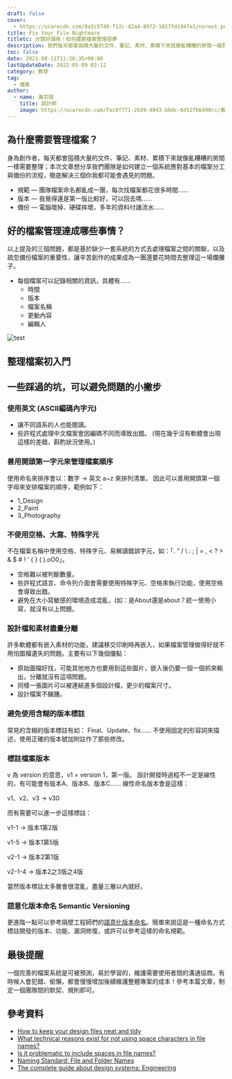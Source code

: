```yaml
---
draft: false
cover:
  - https://ucarecdn.com/8a2c5749-f12c-42a4-89f2-1027fd1947e1/noroot.png
title: Fix Your File Nightmare
titletc: 分類好頭疼！如何擺脫檔案整理惡夢
description: 我們每天都會囤積大量的文件、筆記、素材、累積下來就像亂糟糟的房間一樣需要整理，這裡是我們如何管理專案文件的方法……
toc: false
date: 2021-08-11T11:26:35+08:00
lastUpdateDate: 2022-05-09 03:12
category: 教學
tag:
  - 檔案
author:
  - name: 黃宗瑋
    title: 設計師
    image: https://ucarecdn.com/fac8f771-2639-4043-bbdc-6452fb6498cc/黃宗瑋-頭像.jpg
---
```

##  為什麼需要管理檔案？

身為創作者，每天都會囤積大量的文件、筆記、素材、累積下來就像亂糟糟的房間一樣需要整理；本次文章想分享我們團隊是如何建立一個系統應對基本的檔案分工與備份的流程，徹底解決三個你我都可能會遇見的問題。

* 規範 — 團隊檔案命名都亂成一團，每次找檔案都花很多時間……
* 版本 — 我覺得還是第一版比較好，可以回去嗎……
* 備份 — 電腦壞掉、硬碟摔壞，多年的資料付諸流水……

## 好的檔案管理達成哪些事情？

以上提及的三個問題，都是基於缺少一套系統的方式去處理檔案之間的關聯，以及疏忽備份檔案的重要性，讓辛苦創作的成果成為一團還要花時間去整理這一場爛攤子。


* 每個檔案可以記錄相關的資訊，具體有……
  * 時間
  * 版本
  * 檔案名稱
  * 更動內容
  * 編輯人

![test](https://ucarecdn.com/c839e29d-8db3-4eba-9a38-f53b19646db3/fileorganizenaming.jpg)


## 整理檔案初入門

## 一些踩過的坑，可以避免問題的小撇步

### 使用英文 (ASCII編碼內字元)

* 讓不同語系的人也能閱讀。
* 些許程式處理中文檔案會因編碼不同而導致出錯。
  (現在幾乎沒有軟體會出現這樣的差錯，斟酌狀況使用。)

### 善用開頭第一字元來管理檔案順序

使用命名來排序會以：數字 → 英文 a~z 來排列清單。
因此可以善用開頭第一個字母來安排檔案的順序，範例如下：

* 1_Design
* 2_Paint
* 3_Photography

### 不使用空格、大寫、特殊字元

不在檔案名稱中使用空格、特殊字元、易解讀錯誤字元，如：「. ” / \ : ; | = , < ? > & $ # ! ‘ { } ( ).oO0」。

* 空格難以被判斷數量。
* 些許程式語言、命令列介面會需要使用特殊字元、空格來執行功能，使用空格會導致出錯。
* 避免在大小寫敏感的環境造成混亂，(如：是About還是about？統一使用小寫，就沒有以上問題。

### 設計檔和素材盡量分離

許多軟體都有嵌入素材的功能，建議移交印刷時再嵌入，如果檔案管理做得好就不用怕圖檔遺失的問題。主要有以下幾個優點：

* 原始圖檔好找，可能其他地方也要用到這些圖片，嵌入後仍要一個一個抓來輸出，分離就沒有這項問題。
* 同樣一張圖片可以被連結進多個設計檔，更少的檔案尺寸。
* 設計檔案不臃腫。

### 避免使用含糊的版本標註

常見的含糊的版本標註有如：
Final、Update、fix…… 不使用固定的形容詞來描述，使用正確的版本號加附註作了那些修改。

### 標註檔案版本

v 為 version 的意思，v1 = version 1，第一版。
設計開發時過程不一定是線性的，有可能會有版本A、版本B、版本C……
線性命名版本會是這樣：

v1、v2、v3 → v30

而有需要可以進一步這樣標註：

v1-1 → 版本1第2版

v1-5 → 版本1第5版

v2-1 → 版本2第1版

v2-1-4 → 版本2之3版之4版

當然版本標註太多層會很混亂，盡量三層以內就好。

### 語意化版本命名 Semantic Versioning

更進階一點可以參考隔壁工程師們的[語意化版本命名](https://semver.org/)。簡單來說這是一種命名方式標註開發的版本、功能、漏洞修復，或許可以參考這樣的命名規範。

## 最後提醒

一個完善的檔案系統是可被預測，易於學習的，維護需要使用者間的溝通協商。有時候人會犯錯、偷懶，都會慢慢增加後續維護整體專案的成本！參考本篇文章，制定一個團隊間的默契、規則即可。

## 參考資料

* [How to keep your design files neat and tidy](https://99designs.com/blog/tips/how-to-keep-your-design-files-neat-and-tidy/)
* [What technical reasons exist for not using space characters in file names?](https://superuser.com/questions/29111/what-technical-reasons-exist-for-not-using-space-characters-in-file-names)
* [Is it problematic to include spaces in file names?](https://qanda.digipres.org/1053/is-it-problematic-to-include-spaces-in-file-names)
* [Naming Standard: File and Folder Names](https://www.csudh.edu/web-services/web-standards/file-folder-naming/)
* [The complete guide about design systems: Engineering](https://medium.com/ci-t/the-complete-guide-about-design-systems-engineering-cd332cf520f2)